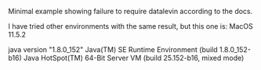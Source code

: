 Minimal example showing failure to require datalevin according to the docs.

I have tried other environments with the same result, but this one is:
MacOS 11.5.2

java version "1.8.0_152"
Java(TM) SE Runtime Environment (build 1.8.0_152-b16)
Java HotSpot(TM) 64-Bit Server VM (build 25.152-b16, mixed mode)